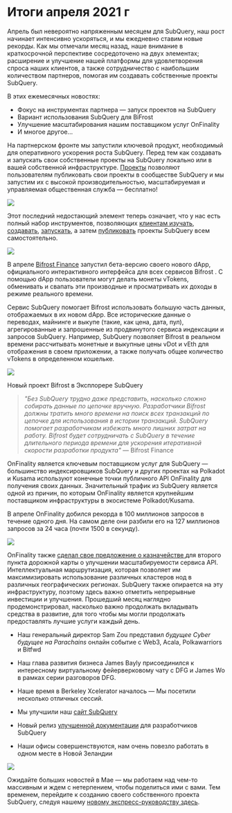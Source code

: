 # Итоги апреля 2021 г

Апрель был невероятно напряженным месяцем для SubQuery, наш рост начинает интенсивно ускоряться, и мы ежедневно ставим новые рекорды. Как мы отмечали месяц назад, наше внимание в краткосрочной перспективе сосредоточено на двух элементах; расширение и улучшение нашей платформы для удовлетворения спроса наших клиентов, а также сотрудничество с наибольшим количеством партнеров, помогая им создавать собственные проекты SubQuery.

В этих ежемесячных новостях:

- Фокус на инструментах партнера — запуск проектов на SubQuery
- Вариант использования SubQuery для BiFrost
- Улучшение масштабирования нашим поставщиком услуг OnFinality
- И многое другое…

На партнерском фронте мы запустили ключевой продукт, необходимый для оперативного ускорения роста SubQuery. Перед тем как создавать и запускать свои собственные проекты на SubQuery локально или в вашей собственной инфраструктуре. [Проекты](https://project.subquery.network/) позволяют пользователям публиковать свои проекты в сообществе SubQuery и мы запустим их с высокой производительностью, масштабируемая и управляемая общественная служба — бесплатно!

![](https://miro.medium.com/max/1400/0*zZkmiEq5g2BbAxfl)

Этот последний недостающий элемент теперь означает, что у нас есть полный набор инструментов, позволяющих [клиентам изучать](https://explorer.subquery.network/), [создавать](https://doc.subquery.network/quickstart.html), [запускать](https://doc.subquery.network/run/indexing_query.html), а затем [публиковать](https://doc.subquery.network/publish/publish.html#benefits) проекты SubQuery всем самостоятельно.

![](https://miro.medium.com/max/1400/0*pDQgyo3phe2ZcMml)

В апреле [Bifrost Finance](https://bifrost.finance/) запустил бета-версию своего нового dApp, официального интерактивного интерфейса для всех сервисов Bifrost . С помощью dApp пользователи могут делать монеты vTokens, обменивать и свапать эти производные и просматривать их доходы в режиме реального времени.

Сервис SubQuery помогает Bifrost использовать большую часть данных, отображаемых в их новом dApp. Все исторические данные о переводах, майнинге и выкупе (такие, как цена, дата, пул), агрегированные и запрошенные из продвинутого сервиса индексации и запросов SubQuery. Например, SubQuery позволяет Bifrost в реальном времени рассчитывать монетные и выкупные цены vDot и vEth для отображения в своем приложении, а также получать общее количество vTokens в определенном кошельке.

![](https://miro.medium.com/max/1400/0*heWoX8Kw1nm1iYd9)

Новый проект Bifrost в Эксплорере SubQuery

> _"Без SubQuery трудно даже представить, насколько сложно собирать данные по цепочке вручную. Разработчики Bifrost должны тратить много времени на поиск всех транзакций по цепочке для использования в истории транзакций. SubQuery помогает разработчикам избежать много лишних затрат на работу. Bifrost будет сотрудничать с SubQuery в течение длительного периода времени для ускорения итеративной скорости разработки продукта"_ — Bifrost Finance

OnFinality является ключевым поставщиком услуг для SubQuery — большинство индексировщиков SubQuery и других проектах на Polkadot и Kusama используют конечные точки публичного API OnFinality для получения своих данных. Значительный трафик из SubQuery является одной из причин, по которым OnFinality является крупнейшим поставщиком инфраструктуры в экосистеме Polkadot/Kusama.

В апреле OnFinality добился рекорда в 100 миллионов запросов в течение одного дня. На самом деле они разбили его на 127 миллионов запросов за 24 часа (почти 1500 в секунду).

![](https://miro.medium.com/max/1400/0*FLq4vXluI9CTiBQ8)

OnFinality также [сделал свое предложение о казначействе ](https://kusama.polkassembly.io/treasury/72) для второго пункта дорожной карты о улучшении масштабируемости сервиса API. Интеллектуальная маршрутизация, которая позволяет им максимизировать использование различных кластеров нод в различных географических регионах. SubQuery также опирается на эту инфраструктуру, поэтому здесь важно отметить непрерывные инвестиции и улучшения. Прошедший месяц наглядно продемонстрировал, насколько важно продолжать вкладывать средства в развитие, для того чтобы мы могли продолжать предоставлять лучшие услуги каждый день.

- Наш генеральный директор Sam Zou представил _будущее Cyber будущее на Parachains_ онлайн событие с Web3, Acala, Polkawarriors и Bitfwd

- Наш глава развития бизнеса James Bayly присоединился к интересному виртуальному фейерверковому чату с DFG и James Wo в рамках серии разговоров DFG.

- Наше время в Berkeley Xcelerator началось — Мы посетили несколько отличных сессий.
- Мы улучшили наш [сайт SubQuery](https://subquery.network/)
- Новый релиз [улучшенной документации](https://doc.subquery.network/) для разработчиков SubQuery
- Наши офисы совершенствуются, нам очень повезло работать в одном месте в Новой Зеландии

![](https://miro.medium.com/max/1400/0*cOsJ2TLa4yqpY0Ig)

Ожидайте больших новостей в Мае — мы работаем над чем-то массивным и ждем с нетерпением, чтобы поделиться ими с вами. Тем временем, перейдите к созданию своего собственного проекта SubQuery, следуя нашему [новому экспресс-руководству здесь](https://doc.subquery.network/quickstart.html).
